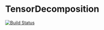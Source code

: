 # TensorDecomposition

[![Build Status](https://github.com/rhshi/TensorDecomposition.jl/actions/workflows/CI.yml/badge.svg?branch=main)](https://github.com/rhshi/TensorDecomposition.jl/actions/workflows/CI.yml?query=branch%3Amain)
